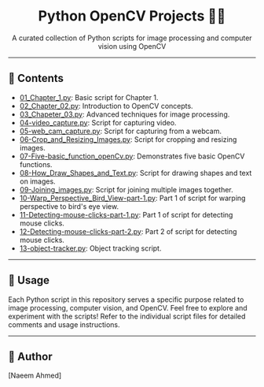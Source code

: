 <div align="center">
  <h1>Python OpenCV Projects 🐍📸</h1>
  <p>A curated collection of Python scripts for image processing and computer vision using OpenCV</p>
</div>

---

## 📁 Contents

- [01_Chapter_1.py](01_Chapter_1.py): Basic script for Chapter 1.
- [02_Chapter_02.py](02_Chapter_02.py): Introduction to OpenCV concepts.
- [03_Chapeter_03.py](03_Chapeter_03.py): Advanced techniques for image processing.
- [04-video_capture.py](04-video_capture.py): Script for capturing video.
- [05-web_cam_capture.py](05-web_cam_capture.py): Script for capturing from a webcam.
- [06-Crop_and_Resizing_Images.py](06-Crop_and_Resizing_Images.py): Script for cropping and resizing images.
- [07-Five-basic_function_openCv.py](07-Five-basic_function_openCv.py): Demonstrates five basic OpenCV functions.
- [08-How_Draw_Shapes_and_Text.py](08-How_Draw_Shapes_and_Text.py): Script for drawing shapes and text on images.
- [09-Joining_images.py](09-Joining_images.py): Script for joining multiple images together.
- [10-Warp_Perspective_Bird_View-part-1.py](10-Warp_Perspective_Bird_View-part-1.py): Part 1 of script for warping perspective to bird's eye view.
- [11-Detecting-mouse-clicks-part-1.py](11-Detecting-mouse-clicks-part-1.py): Part 1 of script for detecting mouse clicks.
- [12-Detecting-mouse-clicks-part-2.py](12-Detecting-mouse-clicks-part-2.py): Part 2 of script for detecting mouse clicks.
- [13-object-tracker.py](13-object-tracker.py): Object tracking script.

---

## 🚀 Usage

Each Python script in this repository serves a specific purpose related to image processing, computer vision, and OpenCV. Feel free to explore and experiment with the scripts! Refer to the individual script files for detailed comments and usage instructions.

---

## 📝 Author

[Naeem Ahmed]
